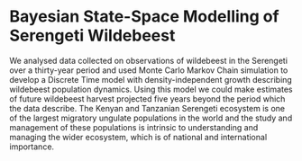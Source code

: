 # Bayesian State-Space Modelling of Serengeti Wildebeest

We analysed data collected on observations of wildebeest in the Serengeti over a thirty-year period and used Monte Carlo Markov Chain simulation to develop a Discrete Time model with density-independent growth describing wildebeest population dynamics. Using this model we could make estimates of future wildebeest harvest projected five years beyond the period which the data describe. The Kenyan and Tanzanian Serengeti ecosystem is one of the largest migratory ungulate populations in the world and the study and management of these populations is intrinsic to understanding and managing the wider ecosystem, which is of national and international importance. 
